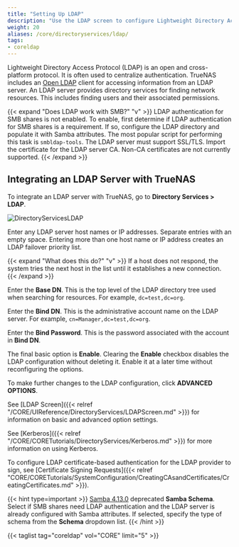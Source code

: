 ```yaml
---
title: "Setting Up LDAP"
description: "Use the LDAP screen to configure Lightweight Directory Access Protocol (LDAP) server settings on your TrueNAS."
weight: 20
aliases: /core/directoryservices/ldap/
tags:
- coreldap
---
```

 
Lightweight Directory Access Protocol (LDAP) is an open and cross-platform protocol. It is often used to centralize authentication. TrueNAS includes an [Open LDAP](https://www.openldap.org/) client for accessing information from an LDAP server. An LDAP server provides directory services for finding network resources. This includes finding users and their associated permissions.

{{< expand "Does LDAP work with SMB?" "v" >}}
LDAP authentication for SMB shares is not enabled. To enable, first determine if LDAP authentication for SMB shares is a requirement. If so, configure the LDAP directory and populate it with Samba attributes. The most popular script for performing this task is `smbldap-tools`. The LDAP server must support SSL/TLS. Import the certificate for the LDAP server CA. Non-CA certificates are not currently supported.
{{< /expand >}}

## Integrating an LDAP Server with TrueNAS

To integrate an LDAP server with TrueNAS, go to **Directory Services > LDAP**.

![DirectoryServicesLDAP](/images/CORE/DirectoryServices/DirectoryServicesLDAP.png "LDAP Options")

Enter any LDAP server host names or IP addresses.
Separate entries with an empty space.
Entering more than one host name or IP address creates an LDAP failover priority list.

{{< expand "What does this do?" "v" >}}
If a host does not respond, the system tries the next host in the list until it establishes a new connection.
{{< /expand >}}

Enter the **Base DN**.
This is the top level of the LDAP directory tree used when searching for resources.
For example, `dc=test,dc=org`.

Enter the **Bind DN**.
This is the administrative account name on the LDAP server.
For example, `cn=Manager,dc=test,dc=org`.

Enter the **Bind Password**.
This is the password associated with the account in **Bind DN**.

The final basic option is **Enable**.
Clearing the **Enable** checkbox disables the LDAP configuration without deleting it. Enable it at a later time without reconfiguring the options.

To make further changes to the LDAP configuration, click **ADVANCED OPTIONS**.

See [LDAP Screen]({{< relref "/CORE/UIReference/DirectoryServices/LDAPScreen.md" >}}) for information on basic and advanced option settings.

See [Kerberos]({{< relref "/CORE/CORETutorials/DirectoryServices/Kerberos.md" >}}) for more information on using Kerberos.

To configure LDAP certificate-based authentication for the LDAP provider to sign, see [Certificate Signing Requests]({{< relref "CORE/CORETutorials/SystemConfiguration/CreatingCAsandCertificates/CreatingCertificates.md" >}}).

{{< hint type=important >}}
[Samba 4.13.0](https://www.samba.org/samba/history/samba-4.13.0.html) deprecated **Samba Schema**. Select if SMB shares need LDAP authentication and the LDAP server is already configured with Samba attributes. If selected, specify the type of schema from the **Schema** dropdown list.
{{< /hint >}}

{{< taglist tag="coreldap" vol="CORE" limit="5" >}}
